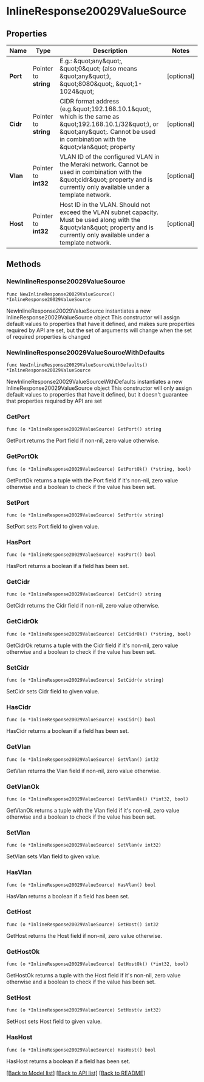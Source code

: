 # InlineResponse20029ValueSource

## Properties

Name | Type | Description | Notes
------------ | ------------- | ------------- | -------------
**Port** | Pointer to **string** | E.g.: \&quot;any\&quot;, \&quot;0\&quot; (also means \&quot;any\&quot;), \&quot;8080\&quot;, \&quot;1-1024\&quot; | [optional] 
**Cidr** | Pointer to **string** | CIDR format address (e.g.\&quot;192.168.10.1\&quot;, which is the same as \&quot;192.168.10.1/32\&quot;), or \&quot;any\&quot;. Cannot be used in combination with the \&quot;vlan\&quot; property | [optional] 
**Vlan** | Pointer to **int32** | VLAN ID of the configured VLAN in the Meraki network. Cannot be used in combination with the \&quot;cidr\&quot; property and is currently only available under a template network. | [optional] 
**Host** | Pointer to **int32** | Host ID in the VLAN. Should not exceed the VLAN subnet capacity. Must be used along with the \&quot;vlan\&quot; property and is currently only available under a template network. | [optional] 

## Methods

### NewInlineResponse20029ValueSource

`func NewInlineResponse20029ValueSource() *InlineResponse20029ValueSource`

NewInlineResponse20029ValueSource instantiates a new InlineResponse20029ValueSource object
This constructor will assign default values to properties that have it defined,
and makes sure properties required by API are set, but the set of arguments
will change when the set of required properties is changed

### NewInlineResponse20029ValueSourceWithDefaults

`func NewInlineResponse20029ValueSourceWithDefaults() *InlineResponse20029ValueSource`

NewInlineResponse20029ValueSourceWithDefaults instantiates a new InlineResponse20029ValueSource object
This constructor will only assign default values to properties that have it defined,
but it doesn't guarantee that properties required by API are set

### GetPort

`func (o *InlineResponse20029ValueSource) GetPort() string`

GetPort returns the Port field if non-nil, zero value otherwise.

### GetPortOk

`func (o *InlineResponse20029ValueSource) GetPortOk() (*string, bool)`

GetPortOk returns a tuple with the Port field if it's non-nil, zero value otherwise
and a boolean to check if the value has been set.

### SetPort

`func (o *InlineResponse20029ValueSource) SetPort(v string)`

SetPort sets Port field to given value.

### HasPort

`func (o *InlineResponse20029ValueSource) HasPort() bool`

HasPort returns a boolean if a field has been set.

### GetCidr

`func (o *InlineResponse20029ValueSource) GetCidr() string`

GetCidr returns the Cidr field if non-nil, zero value otherwise.

### GetCidrOk

`func (o *InlineResponse20029ValueSource) GetCidrOk() (*string, bool)`

GetCidrOk returns a tuple with the Cidr field if it's non-nil, zero value otherwise
and a boolean to check if the value has been set.

### SetCidr

`func (o *InlineResponse20029ValueSource) SetCidr(v string)`

SetCidr sets Cidr field to given value.

### HasCidr

`func (o *InlineResponse20029ValueSource) HasCidr() bool`

HasCidr returns a boolean if a field has been set.

### GetVlan

`func (o *InlineResponse20029ValueSource) GetVlan() int32`

GetVlan returns the Vlan field if non-nil, zero value otherwise.

### GetVlanOk

`func (o *InlineResponse20029ValueSource) GetVlanOk() (*int32, bool)`

GetVlanOk returns a tuple with the Vlan field if it's non-nil, zero value otherwise
and a boolean to check if the value has been set.

### SetVlan

`func (o *InlineResponse20029ValueSource) SetVlan(v int32)`

SetVlan sets Vlan field to given value.

### HasVlan

`func (o *InlineResponse20029ValueSource) HasVlan() bool`

HasVlan returns a boolean if a field has been set.

### GetHost

`func (o *InlineResponse20029ValueSource) GetHost() int32`

GetHost returns the Host field if non-nil, zero value otherwise.

### GetHostOk

`func (o *InlineResponse20029ValueSource) GetHostOk() (*int32, bool)`

GetHostOk returns a tuple with the Host field if it's non-nil, zero value otherwise
and a boolean to check if the value has been set.

### SetHost

`func (o *InlineResponse20029ValueSource) SetHost(v int32)`

SetHost sets Host field to given value.

### HasHost

`func (o *InlineResponse20029ValueSource) HasHost() bool`

HasHost returns a boolean if a field has been set.


[[Back to Model list]](../README.md#documentation-for-models) [[Back to API list]](../README.md#documentation-for-api-endpoints) [[Back to README]](../README.md)


